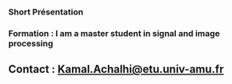 ###  Short Présentation
### Formation : I am a master student in signal and image processing  

##  Contact : Kamal.Achalhi@etu.univ-amu.fr
<!---
KamalAchalhi/KamalAchalhi is a ✨ special ✨ repository because its `README.md` (this file) appears on your GitHub profile.
You can click the Preview link to take a look at your changes.
--->
